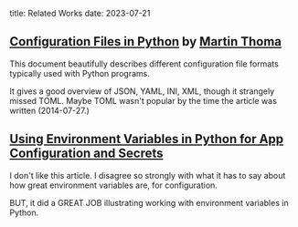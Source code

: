 title: Related Works
date: 2023-07-21


## [Configuration Files in Python](https://martin-thoma.com/configuration-files-in-python/) by [Martin Thoma](https://martin-thoma.com/)

This document beautifully describes different configuration file
formats typically used with Python programs.

It gives a good overview of JSON, YAML, INI, XML, though it strangely
missed TOML.  Maybe TOML wasn't popular by the time the article was
written (2014-07-27.)


## [Using Environment Variables in Python for App Configuration and Secrets](https://www.doppler.com/blog/environment-variables-in-python)

I don't like this article.  I disagree so strongly with what it has to
say about how great environment variables are, for configuration.

BUT, it did a GREAT JOB illustrating working with environment
variables in Python.

